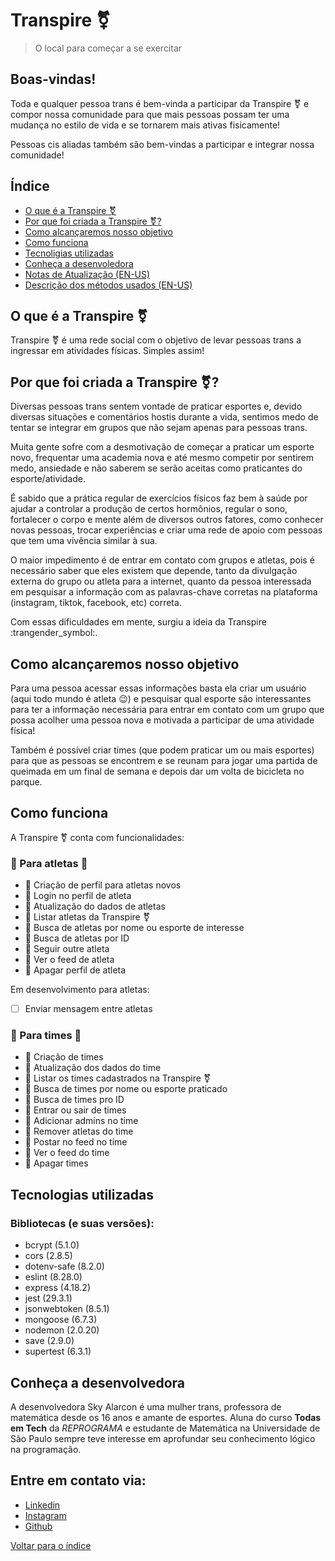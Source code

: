 # Transpire :transgender_symbol:
>O local para começar a se exercitar 

## Boas-vindas!
Toda e qualquer pessoa trans é bem-vinda a participar da Transpire :transgender_symbol:
e compor nossa comunidade para que mais pessoas possam ter uma
mudança no estilo de vida e se tornarem mais ativas fisicamente!

Pessoas cis aliadas também são bem-vindas a participar e integrar nossa comunidade!

##  Índice

- [O que é a Transpire :transgender_symbol:](https://github.com/SkyAlarcon/Transpire#o-que-%C3%A9-a-transpire-transgender_symbol)
- [Por que foi criada a Transpire :transgender_symbol:?](https://github.com/SkyAlarcon/Transpire#por-que-foi-criada-a-transpire-transgender_symbol)
- [Como alcançaremos nosso objetivo](https://github.com/SkyAlarcon/Transpire#como-alcan%C3%A7aremos-nosso-objetivo)
- [Como funciona](https://github.com/SkyAlarcon/Transpire#como-funciona)
- [Tecnoligias utilizadas](https://github.com/SkyAlarcon/Transpire#tecnologias-utilizadas)
- [Conheça a desenvoledora](https://github.com/SkyAlarcon/Transpire#conhe%C3%A7a-a-desenvolvedora)
- [Notas de Atualização (EN-US)](https://github.com/SkyAlarcon/Transpire/blob/main/Patch-Note.md)
- [Descrição dos métodos usados (EN-US)](https://github.com/SkyAlarcon/Transpire/blob/main/Methods.md)


## O que é a Transpire :transgender_symbol:
Transpire :transgender_symbol: é uma rede social com o objetivo de levar pessoas trans
a ingressar em atividades físicas.
Simples assim!


## Por que foi criada a Transpire :transgender_symbol:?
Diversas pessoas trans sentem vontade de praticar esportes e,
devido diversas situações e comentários hostis durante a vida,
sentimos medo de tentar se integrar em grupos que não sejam
apenas para pessoas trans.

Muita gente sofre com a desmotivação de começar a praticar um
esporte novo, frequentar uma academia nova e até mesmo competir
por sentirem medo, ansiedade e não saberem se serão aceitas como
praticantes do esporte/atividade.

É sabido que a prática regular de exercícios físicos faz bem à
saúde por ajudar a controlar a produção de certos hormônios, 
regular o sono, fortalecer o corpo e mente além de diversos 
outros fatores, como conhecer novas pessoas, trocar experiências
e criar uma rede de apoio com pessoas que tem uma vivência
similar à sua.

O maior impedimento é de entrar em contato com grupos e atletas, 
pois é necessário saber que eles existem que depende, tanto da 
divulgação externa do grupo ou atleta para a internet, quanto da 
pessoa interessada em pesquisar a informação com as palavras-chave corretas na plataforma (instagram, tiktok, facebook, etc) correta.

Com essas dificuldades em mente, surgiu a ideia da Transpire :trangender_symbol:.


## Como alcançaremos nosso objetivo
Para uma pessoa acessar essas informações basta ela criar um
usuário (aqui todo mundo é atleta :wink:) e pesquisar qual
esporte são interessantes para ter a informação necessária
para entrar em contato com um grupo que possa acolher uma
pessoa nova e motivada a participar de uma atividade física!

Também é possível criar times (que podem praticar um ou mais
esportes) para que as pessoas se encontrem e se reunam para
jogar uma partida de queimada em um final de semana e depois
dar um volta de bicicleta no parque.


## Como funciona
A Transpire :transgender_symbol: conta com funcionalidades:

### :1st_place_medal: Para atletas :1st_place_medal:
* :pushpin: Criação de perfil para atletas novos
* :pushpin: Login no perfil de atleta
* :pushpin: Atualização do dados de atletas
* :pushpin: Listar atletas da Transpire :transgender_symbol:
* :pushpin: Busca de atletas por nome ou esporte de interesse
* :pushpin: Busca de atletas por ID
* :pushpin: Seguir outre atleta
* :pushpin: Ver o feed de atleta
* :pushpin: Apagar perfil de atleta

Em desenvolvimento para atletas:
- [ ] Enviar mensagem entre atletas

### :medal_sports: Para times :medal_sports:
* :pushpin: Criação de times
* :pushpin: Atualização dos dados do time
* :pushpin: Listar os times cadastrados na Transpire :transgender_symbol:
* :pushpin: Busca de times por nome ou esporte praticado
* :pushpin: Busca de times pro ID
* :pushpin: Entrar ou sair de times
* :pushpin: Adicionar admins no time
* :pushpin: Remover atletas do time
* :pushpin: Postar no feed no time
* :pushpin: Ver o feed do time
* :pushpin: Apagar times


## Tecnologias utilizadas
### Bibliotecas (e suas versões):
- bcrypt (5.1.0)
- cors (2.8.5)
- dotenv-safe (8.2.0)
- eslint (8.28.0)
- express (4.18.2)
- jest (29.3.1)
- jsonwebtoken (8.5.1)
- mongoose (6.7.3)
- nodemon (2.0.20)
- save (2.9.0)
- supertest (6.3.1)


## Conheça a desenvolvedora
A desenvolvedora Sky Alarcon é uma mulher trans, professora de matemática desde os 16 anos e amante de esportes. Aluna do curso **Todas em Tech** da *REPROGRAMA* e estudante de Matemática na Universidade de São Paulo sempre teve interesse em aprofundar seu conhecimento lógico na programação.

## Entre em contato via:
- [Linkedin](linkedin.com/in/skyalarcon/)
- [Instagram](https://www.instagram.com/_skydoceu/?hl=pt-br)
- [Github](https://github.com/SkyAlarcon)

[Voltar para o índice](https://github.com/SkyAlarcon/Transpire#%C3%ADndice)